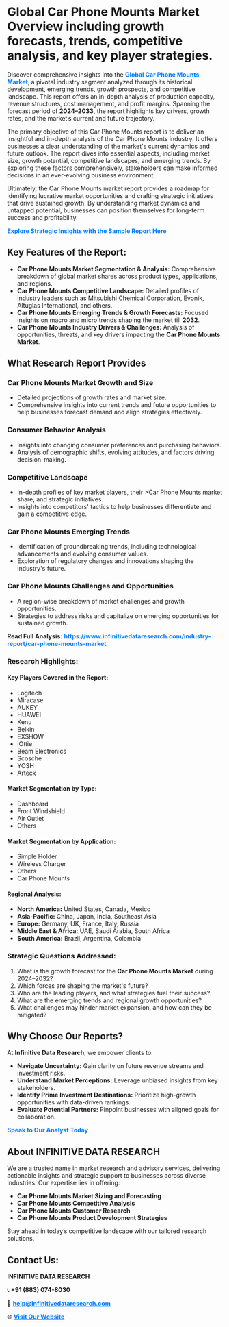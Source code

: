 <h1>Global Car Phone Mounts Market Overview including growth forecasts, trends, competitive analysis, and key player strategies.</h1>
<p>
Discover comprehensive insights into the 
<a href="https://www.infinitivedataresearch.com/industry-report/car-phone-mounts-market" rel="dofollow" style="color: #007BFF; text-decoration: none;"><strong>Global Car Phone Mounts Market</strong></a>, a pivotal industry segment analyzed through its historical development, emerging trends, growth prospects, and competitive landscape. This report offers an in-depth analysis of production capacity, revenue structures, cost management, and profit margins. Spanning the forecast period of <strong>2024–2033</strong>, the report highlights key drivers, growth rates, and the market’s current and future trajectory.
</p>
<p>
The primary objective of this Car Phone Mounts report is to deliver an insightful and in-depth analysis of the Car Phone Mounts industry. It offers businesses a clear understanding of the market's current dynamics and future outlook. The report dives into essential aspects, including market size, growth potential, competitive landscapes, and emerging trends. By exploring these factors comprehensively, stakeholders can make informed decisions in an ever-evolving business environment.
</p>
<p>
Ultimately, the Car Phone Mounts market report provides a roadmap for identifying lucrative market opportunities and crafting strategic initiatives that drive sustained growth. By understanding market dynamics and untapped potential, businesses can position themselves for long-term success and profitability.
</p>
<p>
<a href="https://www.infinitivedataresearch.com/request-sample/reportId=102933" style="color: #007BFF; text-decoration: none;"><strong>Explore Strategic Insights with the Sample Report Here</strong></a>
</p>

<h2>Key Features of the Report:</h2>
<ul>
<li><strong>Car Phone Mounts Market Segmentation & Analysis:</strong> Comprehensive breakdown of global market shares across product types, applications, and regions.</li>
<li><strong>Car Phone Mounts Competitive Landscape:</strong> Detailed profiles of industry leaders such as Mitsubishi Chemical Corporation, Evonik, Altuglas International, and others.</li>
<li><strong>Car Phone Mounts Emerging Trends & Growth Forecasts:</strong> Focused insights on macro and micro trends shaping the market till <strong>2032</strong>.</li>
<li><strong>Car Phone Mounts Industry Drivers & Challenges:</strong> Analysis of opportunities, threats, and key drivers impacting the <strong>Car Phone Mounts Market</strong>.</li>
</ul>

<h2>What Research Report Provides</h2>
<h3>Car Phone Mounts Market Growth and Size</h3>
<ul>
<li>Detailed projections of growth rates and market size.</li>
<li>Comprehensive insights into current trends and future opportunities to help businesses forecast demand and align strategies effectively.</li>
</ul>

<h3>Consumer Behavior Analysis</h3>
<ul>
<li>Insights into changing consumer preferences and purchasing behaviors.</li>
<li>Analysis of demographic shifts, evolving attitudes, and factors driving decision-making.</li>
</ul>

<h3>Competitive Landscape</h3>
<ul>
<li>In-depth profiles of key market players, their >Car Phone Mounts market share, and strategic initiatives.</li>
<li>Insights into competitors' tactics to help businesses differentiate and gain a competitive edge.</li>
</ul>

<h3>Car Phone Mounts Emerging Trends</h3>
<ul>
<li>Identification of groundbreaking trends, including technological advancements and evolving consumer values.</li>
<li>Exploration of regulatory changes and innovations shaping the industry's future.</li>
</ul>

<h3>Car Phone Mounts Challenges and Opportunities</h3>
<ul>
<li>A region-wise breakdown of market challenges and growth opportunities.</li>
<li>Strategies to address risks and capitalize on emerging opportunities for sustained growth.</li>
</ul>
<p><strong>Read Full Analysis:</strong> <a href="https://www.infinitivedataresearch.com/industry-report/car-phone-mounts-market" rel="dofollow" style="color: #007BFF; text-decoration: none;"><strong>https://www.infinitivedataresearch.com/industry-report/car-phone-mounts-market</strong></a></p>
<h3>Research Highlights:</h3>
<h4>Key Players Covered in the Report:</h4>
<ul><li>Logitech</li><li>Miracase</li><li>AUKEY</li><li>HUAWEI</li><li>Kenu</li><li>Belkin</li><li>EXSHOW</li><li>iOttie</li><li>Beam Electronics</li><li>Scosche</li><li>YOSH</li><li>Arteck</li></ul>
<h4>Market Segmentation by Type:</h4>
<ul><li>Dashboard</li><li>Front Windshield</li><li>Air Outlet</li><li>Others</li></ul>
<h4>Market Segmentation by Application:</h4>
<ul><li>Simple Holder</li><li>Wireless Charger</li><li>Others</li><li>Car Phone Mounts</li></ul>

<h4>Regional Analysis:</h4>
<ul>
<li><strong>North America:</strong> United States, Canada, Mexico</li>
<li><strong>Asia-Pacific:</strong> China, Japan, India, Southeast Asia</li>
<li><strong>Europe:</strong> Germany, UK, France, Italy, Russia</li>
<li><strong>Middle East & Africa:</strong> UAE, Saudi Arabia, South Africa</li>
<li><strong>South America:</strong> Brazil, Argentina, Colombia</li>
</ul>

<h3>Strategic Questions Addressed:</h3>
<ol>
<li>What is the growth forecast for the <strong>Car Phone Mounts Market</strong> during 2024–2032?</li>
<li>Which forces are shaping the market's future?</li>
<li>Who are the leading players, and what strategies fuel their success?</li>
<li>What are the emerging trends and regional growth opportunities?</li>
<li>What challenges may hinder market expansion, and how can they be mitigated?</li>
</ol>

<h2>Why Choose Our Reports?</h2>
<p>At <strong>Infinitive Data Research</strong>, we empower clients to:</p>
<ul>
<li><strong>Navigate Uncertainty:</strong> Gain clarity on future revenue streams and investment risks.</li>
<li><strong>Understand Market Perceptions:</strong> Leverage unbiased insights from key stakeholders.</li>
<li><strong>Identify Prime Investment Destinations:</strong> Prioritize high-growth opportunities with data-driven rankings.</li>
<li><strong>Evaluate Potential Partners:</strong> Pinpoint businesses with aligned goals for collaboration.</li>
</ul>
<p><a href="https://www.infinitivedataresearch.com/industry-report/car-phone-mounts-market" rel="dofollow" style="color: #007BFF; text-decoration: none;"><strong>Speak to Our Analyst Today</strong></a></p>

<h2>About INFINITIVE DATA RESEARCH</h2>
<p>We are a trusted name in market research and advisory services, delivering actionable insights and strategic support to businesses across diverse industries. Our expertise lies in offering:</p>
<ul>
<li><strong>Car Phone Mounts Market Sizing and Forecasting</strong></li>
<li><strong>Car Phone Mounts Competitive Analysis</strong></li>
<li><strong>Car Phone Mounts Customer Research</strong></li>
<li><strong>Car Phone Mounts Product Development Strategies</strong></li>
</ul>
<p>Stay ahead in today’s competitive landscape with our tailored research solutions.</p>

<h2>Contact Us:</h2>
<p><strong>INFINITIVE DATA RESEARCH</strong></p>
<p>📞 <strong>+91 (883) 074-8030</strong></p>
<p>📧 <strong><a href="mailto:help@infinitivedataresearch.com" style="color: #007BFF;">help@infinitivedataresearch.com</a></strong></p>
<p>🌐 <strong><a href="https://www.infinitivedataresearch.com" rel="dofollow" style="color: #007BFF;">Visit Our Website</a></strong></p>